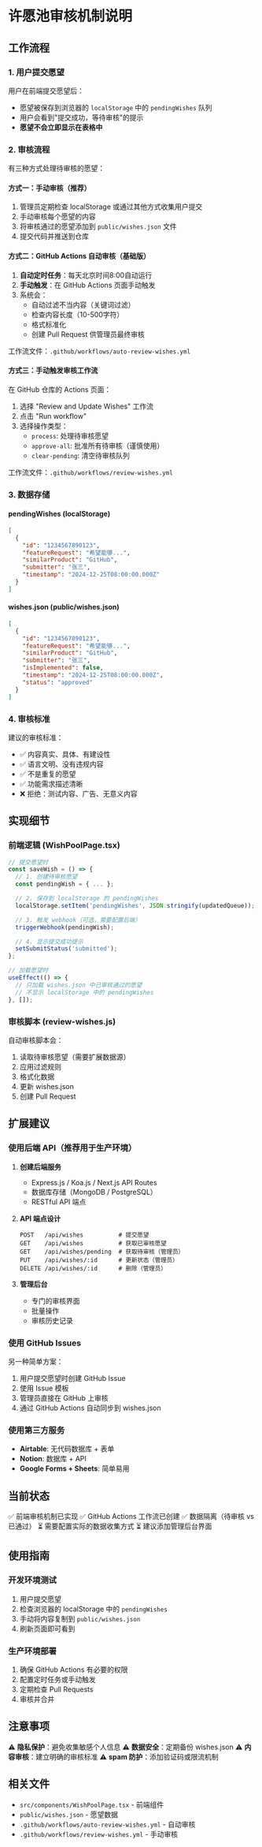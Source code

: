 # 许愿池审核机制说明

## 工作流程

### 1. 用户提交愿望
用户在前端提交愿望后：
- 愿望被保存到浏览器的 `localStorage` 中的 `pendingWishes` 队列
- 用户会看到"提交成功，等待审核"的提示
- **愿望不会立即显示在表格中**

### 2. 审核流程

有三种方式处理待审核的愿望：

#### 方式一：手动审核（推荐）
1. 管理员定期检查 localStorage 或通过其他方式收集用户提交
2. 手动审核每个愿望的内容
3. 将审核通过的愿望添加到 `public/wishes.json` 文件
4. 提交代码并推送到仓库

#### 方式二：GitHub Actions 自动审核（基础版）
1. **自动定时任务**：每天北京时间8:00自动运行
2. **手动触发**：在 GitHub Actions 页面手动触发
3. 系统会：
   - 自动过滤不当内容（关键词过滤）
   - 检查内容长度（10-500字符）
   - 格式标准化
   - 创建 Pull Request 供管理员最终审核

工作流文件：`.github/workflows/auto-review-wishes.yml`

#### 方式三：手动触发审核工作流
在 GitHub 仓库的 Actions 页面：
1. 选择 "Review and Update Wishes" 工作流
2. 点击 "Run workflow"
3. 选择操作类型：
   - `process`: 处理待审核愿望
   - `approve-all`: 批准所有待审核（谨慎使用）
   - `clear-pending`: 清空待审核队列

工作流文件：`.github/workflows/review-wishes.yml`

### 3. 数据存储

#### pendingWishes (localStorage)
```json
[
  {
    "id": "1234567890123",
    "featureRequest": "希望能够...",
    "similarProduct": "GitHub",
    "submitter": "张三",
    "timestamp": "2024-12-25T08:00:00.000Z"
  }
]
```

#### wishes.json (public/wishes.json)
```json
[
  {
    "id": "1234567890123",
    "featureRequest": "希望能够...",
    "similarProduct": "GitHub",
    "submitter": "张三",
    "isImplemented": false,
    "timestamp": "2024-12-25T08:00:00.000Z",
    "status": "approved"
  }
]
```

### 4. 审核标准

建议的审核标准：
- ✅ 内容真实、具体、有建设性
- ✅ 语言文明、没有违规内容
- ✅ 不是重复的愿望
- ✅ 功能需求描述清晰
- ❌ 拒绝：测试内容、广告、无意义内容

## 实现细节

### 前端逻辑 (WishPoolPage.tsx)

```typescript
// 提交愿望时
const saveWish = () => {
  // 1. 创建待审核愿望
  const pendingWish = { ... };

  // 2. 保存到 localStorage 的 pendingWishes
  localStorage.setItem('pendingWishes', JSON.stringify(updatedQueue));

  // 3. 触发 webhook（可选，需要配置后端）
  triggerWebhook(pendingWish);

  // 4. 显示提交成功提示
  setSubmitStatus('submitted');
};

// 加载愿望时
useEffect(() => {
  // 只加载 wishes.json 中已审核通过的愿望
  // 不显示 localStorage 中的 pendingWishes
}, []);
```

### 审核脚本 (review-wishes.js)

自动审核脚本会：
1. 读取待审核愿望（需要扩展数据源）
2. 应用过滤规则
3. 格式化数据
4. 更新 wishes.json
5. 创建 Pull Request

## 扩展建议

### 使用后端 API（推荐用于生产环境）

1. **创建后端服务**
   - Express.js / Koa.js / Next.js API Routes
   - 数据库存储（MongoDB / PostgreSQL）
   - RESTful API 端点

2. **API 端点设计**
   ```
   POST   /api/wishes          # 提交愿望
   GET    /api/wishes          # 获取已审核愿望
   GET    /api/wishes/pending  # 获取待审核（管理员）
   PUT    /api/wishes/:id      # 更新状态（管理员）
   DELETE /api/wishes/:id      # 删除（管理员）
   ```

3. **管理后台**
   - 专门的审核界面
   - 批量操作
   - 审核历史记录

### 使用 GitHub Issues

另一种简单方案：
1. 用户提交愿望时创建 GitHub Issue
2. 使用 Issue 模板
3. 管理员直接在 GitHub 上审核
4. 通过 GitHub Actions 自动同步到 wishes.json

### 使用第三方服务

- **Airtable**: 无代码数据库 + 表单
- **Notion**: 数据库 + API
- **Google Forms + Sheets**: 简单易用

## 当前状态

✅ 前端审核机制已实现
✅ GitHub Actions 工作流已创建
✅ 数据隔离（待审核 vs 已通过）
⏳ 需要配置实际的数据收集方式
⏳ 建议添加管理后台界面

## 使用指南

### 开发环境测试

1. 用户提交愿望
2. 检查浏览器的 localStorage 中的 `pendingWishes`
3. 手动将内容复制到 `public/wishes.json`
4. 刷新页面即可看到

### 生产环境部署

1. 确保 GitHub Actions 有必要的权限
2. 配置定时任务或手动触发
3. 定期检查 Pull Requests
4. 审核并合并

## 注意事项

⚠️ **隐私保护**：避免收集敏感个人信息
⚠️ **数据安全**：定期备份 wishes.json
⚠️ **内容审核**：建立明确的审核标准
⚠️ **spam 防护**：添加验证码或限流机制

## 相关文件

- `src/components/WishPoolPage.tsx` - 前端组件
- `public/wishes.json` - 愿望数据
- `.github/workflows/auto-review-wishes.yml` - 自动审核
- `.github/workflows/review-wishes.yml` - 手动审核
